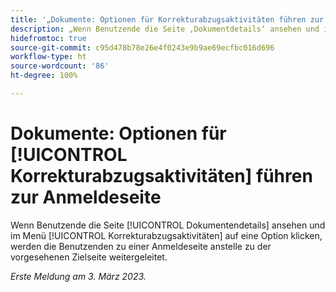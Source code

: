 ```yaml
---
title: '„Dokumente: Optionen für Korrekturabzugsaktivitäten führen zur Anmeldeseite“'
description: „Wenn Benutzende die Seite ‚Dokumentdetails‘ ansehen und im Menü ‚Korrekturabzugsaktivitäten‘ auf eine Option klicken, werden die Benutzenden zu einer Anmeldeseite anstelle zu der vorgesehenen Zielseite geleitet.“
hidefromtoc: true
source-git-commit: c95d478b78e26e4f0243e9b9ae69ecfbc016d696
workflow-type: ht
source-wordcount: '86'
ht-degree: 100%

---
```



# Dokumente: Optionen für [!UICONTROL Korrekturabzugsaktivitäten] führen zur Anmeldeseite

<!--This article is on WF and WFP TOCs-->

Wenn Benutzende die Seite [!UICONTROL Dokumentendetails] ansehen und im Menü [!UICONTROL Korrekturabzugsaktivitäten] auf eine Option klicken, werden die Benutzenden zu einer Anmeldeseite anstelle zu der vorgesehenen Zielseite weitergeleitet.

_Erste Meldung am 3. März 2023._

